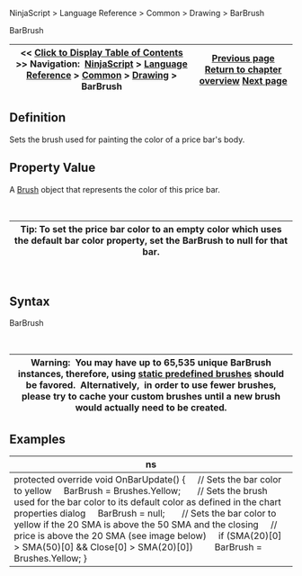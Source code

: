 ﻿


NinjaScript \> Language Reference \> Common \> Drawing \> BarBrush






















BarBrush







| \<\< [Click to Display Table of Contents](barbrush.md) \>\> **Navigation:**     [NinjaScript](ninjascript.md) \> [Language Reference](language_reference_wip.md) \> [Common](common.md) \> [Drawing](drawing.md) \> BarBrush | [Previous page](backbrushesall.md) [Return to chapter overview](drawing.md) [Next page](barbrushes.md) |
| --- | --- |











## Definition


Sets the brush used for painting the color of a price bar's body.


## 


## Property Value


A [Brush](http://msdn.microsoft.com/en-us/library/system.windows.media.brush(v=vs.110).aspx) object that represents the color of this price bar.


 




| Tip: To set the price bar color to an empty color which uses the default bar color property, set the BarBrush to null for that bar. |
| --- |



 


## Syntax


BarBrush


 




| Warning:  You may have up to 65,535 unique BarBrush instances, therefore, using [static predefined brushes](working_with_brushes.md) should be favored.  Alternatively,  in order to use fewer brushes, please try to cache your custom brushes until a new brush would actually need to be created. |
| --- |



## 


## 


## Examples




| ns |
| --- |
| protected override void OnBarUpdate() {      // Sets the bar color to yellow      BarBrush \= Brushes.Yellow;        // Sets the brush used for the bar color to its default color as defined in the chart properties dialog      BarBrush \= null;        // Sets the bar color to yellow if the 20 SMA is above the 50 SMA and the closing      // price is above the 20 SMA (see image below)      if (SMA(20)\[0] \> SMA(50)\[0] \&\& Close\[0] \> SMA(20)\[0])          BarBrush \= Brushes.Yellow; } |









